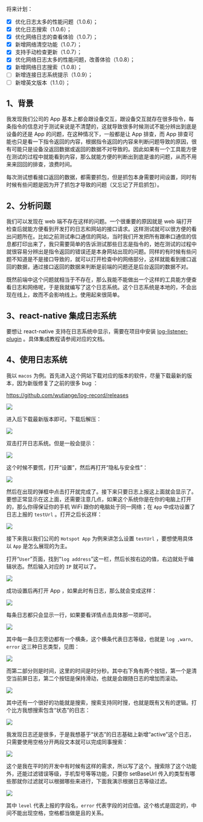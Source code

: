 将来计划：

- [x] 优化日志太多的性能问题（1.0.6）；
- [x] 优化日志搜索（1.0.6）；
- [x] 优化网络日志的查看体验（1.0.7）；
- [x] 新增网络清空功能（1.0.7）；
- [x] 支持手动检查更新（1.0.7）；
- [x] 优化网络日志太多的性能问题，改善体验（1.0.8）；
- [x] 新增网络日志搜索（1.0.8）；
- [ ] 新增连接日志系统提示（1.0.9）；
- [ ] 新增英文版本（1.1.0）；

## 1、背景

我发现我们公司的 App 基本上都会跟设备交互，跟设备交互就存在很多指令，每条指令的信息对于测试来说是不清楚的，这就导致很多时候测试不能分辨出到底是设备的还是 App 的问题，在这种情况下，一般都是让 App 排查，而 App 排查可能也只是看一下指令返回的内容，根据指令返回的内容来判断问题导致的原因，很有可能只是设备没返回数据或返回的数据不对导致的。因此如果有一个工具能方便在测试的过程中就能看到内容，那么就能方便的判断出到底是谁的问题，从而不用来来回回的排查，浪费时间。

每次测试想看接口返回的数据，都需要抓包，但是抓包本身需要时间设置，同时有时候有些问题是因为开了抓包才导致的问题（又忘记了开启抓包）。

## 2、分析问题

我们可以发现在 web 端不存在这样的问题。一个很重要的原因就是 web 端打开检查后就能方便看到开发打的日志和网站的接口请求。这样测试就可以很方便的看出问题所在。比如之前测试串口通信的网站，当时我们开发把所有跟串口通信的信息都打印出来了，我只需要简单的告诉测试那些日志是指令的，她在测试的过程中就很容易分辨出是指令返回的错误还是本身网站出现的问题。同样的有时候有些问题不知道是不是接口导致的，就可以打开检查中的网络部分，这样就能看到接口返回的数据，通过接口返回的数据来判断是前端的问题还是后台返回的数据不对。

既然前端中这个问题就相当于不存在，那么我能不能做出一个这样的工具能方便查看日志和网络呢，于是我就编写了这个日志系统。这个日志系统是本地的，不会出现在线上，故而不会影响线上。使用起来很简单。

## 3、react-native 集成日志系统

要想让 react-native 支持在日志系统中显示，需要在项目中安装 [log-listener-plugin](https://github.com/wutiange/log-listener-plugin) 。具体集成教程请参阅对应的文档。

## 4、使用日志系统

我以 `macos` 为例。首先进入这个网站下载对应的版本的软件，尽量下载最新的版本，因为新版修复了之前的很多 bug ：

<https://github.com/wutiange/log-record/releases>

![](https://p3-juejin.byteimg.com/tos-cn-i-k3u1fbpfcp/092057f569974969991306bcc1556534~tplv-k3u1fbpfcp-jj-mark:0:0:0:0:q75.image#?w=2024&h=886&s=112194&e=png&b=ffffff)

进入后下载最新版本即可。下载后解压：

![](https://p3-juejin.byteimg.com/tos-cn-i-k3u1fbpfcp/9a07712aa77a4b8a83af341dc90465db~tplv-k3u1fbpfcp-jj-mark:0:0:0:0:q75.image#?w=1840&h=872&s=129858&e=png&b=e3e6e7)

双击打开日志系统。但是一般会提示：

![](https://p3-juejin.byteimg.com/tos-cn-i-k3u1fbpfcp/001a6cd2b44b45999e664cf0c718c50a~tplv-k3u1fbpfcp-jj-mark:0:0:0:0:q75.image#?w=520&h=524&s=78682&e=png&b=9b9ea0)

这个时候不要慌，打开“设置”，然后再打开“隐私与安全性”：

![](https://p3-juejin.byteimg.com/tos-cn-i-k3u1fbpfcp/7fd784e63aae4511b1e1de513d6f698b~tplv-k3u1fbpfcp-jj-mark:0:0:0:0:q75.image#?w=1430&h=1402&s=385111&e=png&b=ede5e3)

然后在出现的弹框中点击打开就完成了。接下来只要日志上报这上面就会显示了。要想正常显示在这上面，还需要注意几点，如果这个系统你是在你的电脑上打开的，那么你得保证你的手机 WiFi 跟你的电脑处于同一网络；在 `App` 中成功设置了日志上报的 `testUrl` 。打开之后长这样：

![](https://p3-juejin.byteimg.com/tos-cn-i-k3u1fbpfcp/3009e5c54cd04fffaf8b30fd340d00f1~tplv-k3u1fbpfcp-jj-mark:0:0:0:0:q75.image#?w=2400&h=1200&s=84904&e=png&b=ffffff)

接下来我以我们公司的 `Hotspot App` 为例来讲怎么设置 `testUrl` ，要想使用具体以 `App` 是怎么展现的为主。

打开“`User`”页面，找到“`log address`”这一栏，然后长按右边的值，右边就处于编辑状态。然后输入对应的 `IP` 就可以了。

![](https://p3-juejin.byteimg.com/tos-cn-i-k3u1fbpfcp/2eac6176921c440b966712d581786157~tplv-k3u1fbpfcp-jj-mark:0:0:0:0:q75.image#?w=1150&h=1100&s=196033&e=png&b=13151c)

成功设置后再打开 App ，如果此时有日志，那么就会变成这样：

![](https://p3-juejin.byteimg.com/tos-cn-i-k3u1fbpfcp/470f5a838ef5429f8bdc11ee45e1c8e0~tplv-k3u1fbpfcp-jj-mark:0:0:0:0:q75.image#?w=2400&h=1200&s=205734&e=png&b=fdfdfd)

每条日志都只会显示一行，如果要看详情点击具体那一项即可。

![](https://p3-juejin.byteimg.com/tos-cn-i-k3u1fbpfcp/50e67fc2a59b4f61a2f272fd83692b8c~tplv-k3u1fbpfcp-jj-mark:0:0:0:0:q75.image#?w=2400&h=1200&s=235248&e=png&b=fcfcfc)

其中每一条日志旁边都有一个横条，这个横条代表日志等级，也就是 `log ,warn, error` 这三种日志类型，见图：

![](https://p3-juejin.byteimg.com/tos-cn-i-k3u1fbpfcp/b12dedae546b4b06bcd8c205159b95de~tplv-k3u1fbpfcp-jj-mark:0:0:0:0:q75.image#?w=830&h=676&s=88821&e=png&b=fbfbfb)

而第二部分则是时间，这里的时间是时分秒。其中右下角有两个按钮，第一个是清空当前屏日志，第二个按钮是保持滑动，也就是会跟随日志的增加而滚动。

![](https://p3-juejin.byteimg.com/tos-cn-i-k3u1fbpfcp/45e4c77efa7048d38397de6441eca5c0~tplv-k3u1fbpfcp-jj-mark:0:0:0:0:q75.image#?w=1190&h=580&s=67234&e=png&b=fefefe)

其中还有一个很好的功能就是搜索，搜索支持同时搜，也就是既有又有的逻辑。打个比方我想搜索包含“状态”的日志：

![](https://p3-juejin.byteimg.com/tos-cn-i-k3u1fbpfcp/1a81d294af2f47f28d292ed71ed152c8~tplv-k3u1fbpfcp-jj-mark:0:0:0:0:q75.image#?w=2400&h=1200&s=190066&e=png&b=fdfdfd)

我发现日志还是很多，于是我想基于“状态”的日志基础上新增“active”这个日志，只需要使用空格分开两段文本就可以完成同事搜索：

![](https://p3-juejin.byteimg.com/tos-cn-i-k3u1fbpfcp/614ece831bc34d27a4815d878d4dd93b~tplv-k3u1fbpfcp-jj-mark:0:0:0:0:q75.image#?w=2400&h=1200&s=129525&e=png&b=ffffff)

这个是我在平时的开发中有时候有这样的需求，所以写了这个。搜索除了这个功能外，还能过滤错误等级，手机型号等等功能，只要你 setBaseUrl 传入的类型有哪些那就你过滤就可以根据哪些来进行，下面我演示根据日志等级过滤。

![](https://p3-juejin.byteimg.com/tos-cn-i-k3u1fbpfcp/38f525fef56042bfb444f9003b393181~tplv-k3u1fbpfcp-jj-mark:0:0:0:0:q75.image#?w=2400&h=1200&s=108566&e=png&b=ffffff)

其中 `level` 代表上报的字段名，`error` 代表字段的对应值。这个格式是固定的，中间不能出现空格，空格都当做是且的关系。

